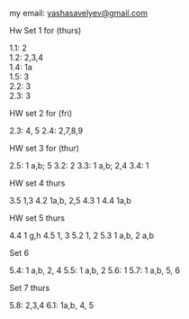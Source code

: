my email: yashasavelyev@gmail.com

Hw Set 1 for (thurs)

1.1: 2  
1.2: 2,3,4  
1.4: 1a  
1.5: 3  
2.2: 3  
2.3: 3 

HW set 2 for (fri)

2.3: 4, 5
2.4: 2,7,8,9

HW set 3 for (thur)

2.5: 1 a,b; 5
3.2: 2
3.3: 1 a,b; 2,4
3.4: 1

HW set 4 thurs

3.5 1,3
4.2 1a,b, 2,5
4.3 1
4.4 1a,b

HW set 5 thurs

4.4 1 g,h
4.5 1, 3
5.2 1, 2
5.3 1 a,b, 2 a,b

Set 6 

5.4: 1 a,b, 2, 4
5.5: 1 a,b, 2
5.6: 1
5.7: 1 a,b, 5, 6

Set 7 thurs

5.8: 2,3,4
6.1: 1a,b, 4, 5


